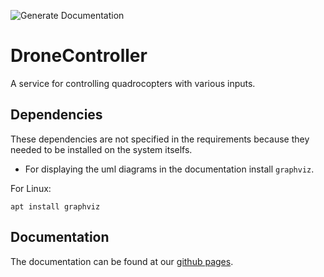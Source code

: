 ![Generate Documentation](https://github.com/Segelzwerg/DroneController/workflows/Generate%20Documentation/badge.svg)
# DroneController
A service for controlling quadrocopters with various inputs.

## Dependencies
These dependencies are not specified in the requirements because they needed to be installed on the system itselfs.
- For displaying the uml diagrams in the documentation install `graphviz`.

For Linux: 
```console
apt install graphviz
```

## Documentation
The documentation can be found at our [github pages](https://segelzwerg.github.io/DroneController/).
